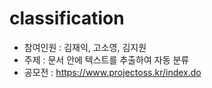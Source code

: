 # classification

* 참여인원 : 김재익, 고소영, 김지원
* 주제 : 문서 안에 텍스트를 추출하여 자동 분류
* 공모전 : https://www.projectoss.kr/index.do
